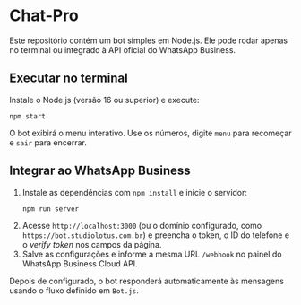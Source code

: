 # Chat-Pro

Este repositório contém um bot simples em Node.js. Ele pode rodar apenas no terminal ou integrado à API oficial do WhatsApp Business.

## Executar no terminal
Instale o Node.js (versão 16 ou superior) e execute:

```
npm start
```

O bot exibirá o menu interativo. Use os números, digite `menu` para recomeçar e `sair` para encerrar.

## Integrar ao WhatsApp Business
1. Instale as dependências com `npm install` e inicie o servidor:
   ```
   npm run server
   ```
2. Acesse `http://localhost:3000` (ou o domínio configurado, como `https://bot.studiolotus.com.br`) e preencha o token, o ID do telefone e o *verify token* nos campos da página.
3. Salve as configurações e informe a mesma URL `/webhook` no painel do WhatsApp Business Cloud API.

Depois de configurado, o bot responderá automaticamente às mensagens usando o fluxo definido em `Bot.js`.


